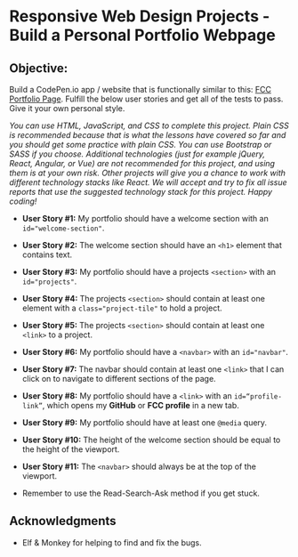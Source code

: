 
# Responsive Web Design Projects - Build a Personal Portfolio Webpage

## Objective: 
Build a CodePen.io app / website that is functionally similar to this: [FCC Portfolio Page](https://codepen.io/freeCodeCamp/full/zNBOYG).
Fulfill the below user stories and get all of the tests to pass. Give it your own personal style.

*You can use HTML, JavaScript, and CSS to complete this project. Plain CSS is recommended because that is what the lessons have covered so far and you should get some practice with plain CSS. You can use Bootstrap or SASS if you choose. Additional technologies (just for example jQuery, React, Angular, or Vue) are not recommended for this project, and using them is at your own risk. Other projects will give you a chance to work with different technology stacks like React. We will accept and try to fix all issue reports that use the suggested technology stack for this project. Happy coding!*

* **User Story #1:** My portfolio should have a welcome section with an `id="welcome-section"`.
* **User Story #2:** The welcome section should have an `<h1>` element that contains text.
* **User Story #3:** My portfolio should have a projects `<section>` with an `id="projects"`.
* **User Story #4:** The projects `<section>` should contain at least one element with a `class="project-tile"` to hold a project.
* **User Story #5:** The projects `<section>` should contain at least one `<link>` to a project.
* **User Story #6:** My portfolio should have a `<navbar>` with an `id="navbar"`.
* **User Story #7:** The navbar should contain at least one `<link>` that I can click on to navigate to different sections of the page.
* **User Story #8:** My portfolio should have a `<link>` with an `id=“profile-link”`, which opens my **GitHub** or **FCC profile** in a new tab.
* **User Story #9:** My portfolio should have at least one `@media` query.
* **User Story #10:** The height of the welcome section should be equal to the height of the viewport.
* **User Story #11:** The `<navbar>` should always be at the top of the viewport.

* Remember to use the Read-Search-Ask method if you get stuck.

## Acknowledgments
* Elf & Monkey for helping to find and fix the bugs.